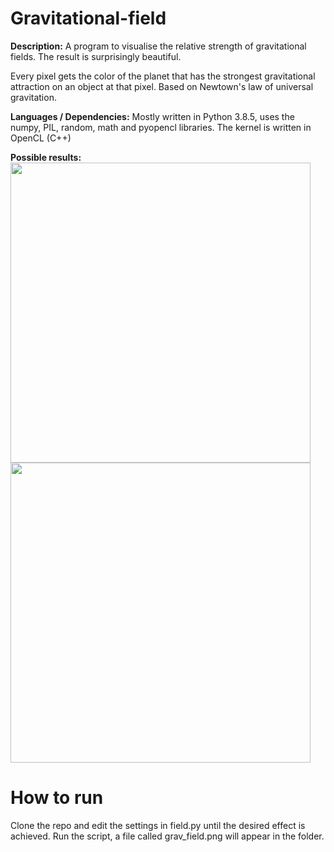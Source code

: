 # Gravitational-field

<b>Description:</b> A program to visualise the relative strength of gravitational fields. The result is surprisingly beautiful.<br>

Every pixel gets the color of the planet that has the strongest gravitational attraction on an object at that pixel. Based on Newtown's law of universal gravitation. <br>

<b>Languages / Dependencies:</b> Mostly written in Python 3.8.5, uses the numpy, PIL, random, math and pyopencl libraries. The kernel is written in OpenCL (C++)

<b>Possible results:</b><br>
<img src="https://user-images.githubusercontent.com/46651802/116305615-4d66f400-a7a4-11eb-9a80-e23faea332a4.png" width="480px">
<img src="https://user-images.githubusercontent.com/46651802/116306291-2bba3c80-a7a5-11eb-840f-12301977773f.png" width="480px">

# How to run #
Clone the repo and edit the settings in field.py until the desired effect is achieved. Run the script, a file called grav_field.png will appear in the folder.
